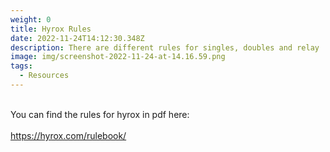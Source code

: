 ```yaml
---
weight: 0
title: Hyrox Rules
date: 2022-11-24T14:12:30.348Z
description: There are different rules for singles, doubles and relay
image: img/screenshot-2022-11-24-at-14.16.59.png
tags:
  - Resources
---
```

\
Y﻿ou can find the rules for hyrox in pdf here:\
\
<https://hyrox.com/rulebook/>
